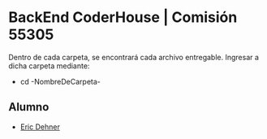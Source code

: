 
# BackEnd CoderHouse | Comisión 55305

Dentro de cada carpeta, se encontrará cada archivo entregable. 
Ingresar a dicha carpeta mediante:

   - cd -NombreDeCarpeta-


## Alumno

- [Eric Dehner](https://github.com/EricDehner)


